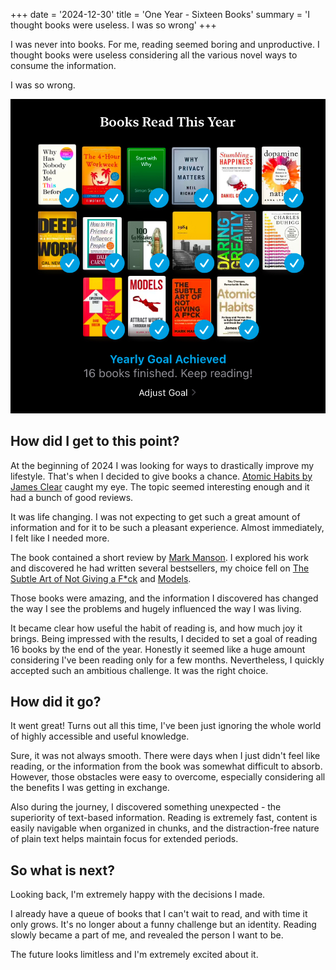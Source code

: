+++
date = '2024-12-30'
title = 'One Year - Sixteen Books'
summary = 'I thought books were useless. I was so wrong'
+++

I was never into books. For me, reading seemed boring and unproductive. I thought books were useless considering all the various novel ways to consume the information.

I was so wrong.

![Books I've read in 2024](./one-year-sixteen-books/books.png)

## How did I get to this point?

At the beginning of 2024 I was looking for ways to drastically improve my lifestyle. That's when I decided to give books a chance. [Atomic Habits by James Clear](https://jamesclear.com/atomic-habits) caught my eye. The topic seemed interesting enough and it had a bunch of good reviews.

It was life changing. I was not expecting to get such a great amount of information and for it to be such a pleasant experience. Almost immediately, I felt like I needed more.

The book contained a short review by [Mark Manson](https://markmanson.net). I explored his work and discovered he had written several bestsellers, my choice fell on [The Subtle Art of Not Giving a F*ck](https://markmanson.net/books/subtle-art) and [Models](https://markmanson.net/books/models).

Those books were amazing, and the information I discovered has changed the way I see the problems and hugely influenced the way I was living.

It became clear how useful the habit of reading is, and how much joy it brings. Being impressed with the results, I decided to set a goal of reading 16 books by the end of the year. Honestly it seemed like a huge amount considering I've been reading only for a few months. Nevertheless, I quickly accepted such an ambitious challenge. It was the right choice.

## How did it go?

It went great! Turns out all this time, I've been just ignoring the whole world of highly accessible and useful knowledge. 

Sure, it was not always smooth. There were days when I just didn't feel like reading, or the information from the book was somewhat difficult to absorb. However, those obstacles were easy to overcome, especially considering all the benefits I was getting in exchange.

Also during the journey, I discovered something unexpected - the superiority of text-based information. Reading is extremely fast, content is easily navigable when organized in chunks, and the distraction-free nature of plain text helps maintain focus for extended periods.

## So what is next?

Looking back, I'm extremely happy with the decisions I made.

I already have a queue of books that I can't wait to read, and with time it only grows. It's no longer about a funny challenge but an identity. Reading slowly became a part of me, and revealed the person I want to be.

The future looks limitless and I'm extremely excited about it.